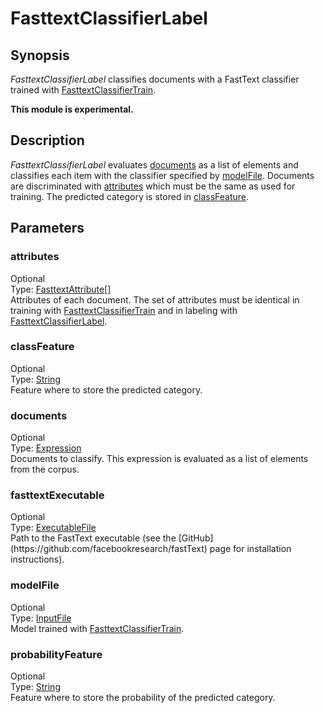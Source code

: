 <h1 class="module">FasttextClassifierLabel</h1>

## Synopsis

*FasttextClassifierLabel* classifies documents with a FastText classifier trained with <a href="../module/FasttextClassifierTrain" class="module">FasttextClassifierTrain</a>.

**This module is experimental.**

## Description

*FasttextClassifierLabel* evaluates <a href="#documents" class="param">documents</a> as a list of elements and classifies each item with the classifier specified by <a href="#modelFile" class="param">modelFile</a>. Documents are discriminated with <a href="#attributes" class="param">attributes</a> which must be the same as used for training. The predicted category is stored in <a href="#classFeature" class="param">classFeature</a>.

## Parameters

<h3 name="attributes" class="param">attributes</h3>

<div class="param-level param-level-optional">Optional
</div>
<div class="param-type">Type: <a href="../converter/fr.inra.maiage.bibliome.alvisnlp.bibliomefactory.modules.fasttext.FasttextAttribute%5B%5D" class="converter">FasttextAttribute[]</a>
</div>
Attributes of each document. The set of attributes must be identical in training with <a href="../module/FasttextClassifierTrain" class="module">FasttextClassifierTrain</a> and in labeling with <a href="../module/FasttextClassifierLabel" class="module">FasttextClassifierLabel</a>.

<h3 name="classFeature" class="param">classFeature</h3>

<div class="param-level param-level-optional">Optional
</div>
<div class="param-type">Type: <a href="../converter/java.lang.String" class="converter">String</a>
</div>
Feature where to store the predicted category.

<h3 name="documents" class="param">documents</h3>

<div class="param-level param-level-optional">Optional
</div>
<div class="param-type">Type: <a href="../converter/fr.inra.maiage.bibliome.alvisnlp.core.corpus.expressions.Expression" class="converter">Expression</a>
</div>
Documents to classify. This expression is evaluated as a list of elements from the corpus.

<h3 name="fasttextExecutable" class="param">fasttextExecutable</h3>

<div class="param-level param-level-optional">Optional
</div>
<div class="param-type">Type: <a href="../converter/fr.inra.maiage.bibliome.util.files.ExecutableFile" class="converter">ExecutableFile</a>
</div>
Path to the FastText executable (see the [GitHub](https://github.com/facebookresearch/fastText) page for installation instructions).

<h3 name="modelFile" class="param">modelFile</h3>

<div class="param-level param-level-optional">Optional
</div>
<div class="param-type">Type: <a href="../converter/fr.inra.maiage.bibliome.util.files.InputFile" class="converter">InputFile</a>
</div>
Model trained with <a href="../module/FasttextClassifierTrain" class="module">FasttextClassifierTrain</a>.

<h3 name="probabilityFeature" class="param">probabilityFeature</h3>

<div class="param-level param-level-optional">Optional
</div>
<div class="param-type">Type: <a href="../converter/java.lang.String" class="converter">String</a>
</div>
Feature where to store the probability of the predicted category.

